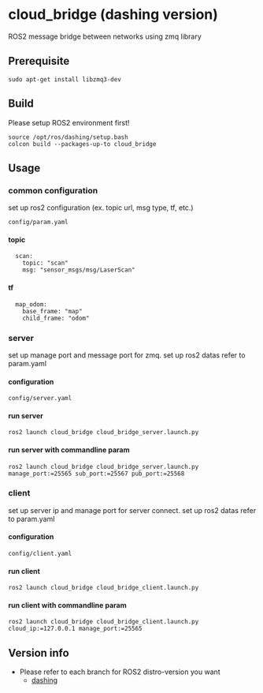 # cloud_bridge (dashing version)

ROS2 message bridge between networks using zmq library

## Prerequisite

```shell
sudo apt-get install libzmq3-dev
```
## Build

Please setup ROS2 environment first!

```shell
source /opt/ros/dashing/setup.bash
colcon build --packages-up-to cloud_bridge
```

## Usage

### common configuration
set up ros2 configuration (ex. topic url, msg type, tf, etc.)
```shell
config/param.yaml
```
#### topic
```shell
  scan:
    topic: "scan"
    msg: "sensor_msgs/msg/LaserScan"
```
#### tf
```shell
  map_odom:
    base_frame: "map"
    child_frame: "odom"
```

### server
set up manage port and message port for zmq.
set up ros2 datas refer to param.yaml
#### configuration
```shell
config/server.yaml
```
#### run server
```shell
ros2 launch cloud_bridge cloud_bridge_server.launch.py
```
#### run server with commandline param

```shell
ros2 launch cloud_bridge cloud_bridge_server.launch.py manage_port:=25565 sub_port:=25567 pub_port:=25568
```
### client
set up server ip and manage port for server connect.
set up ros2 datas refer to param.yaml
#### configuration
```shell
config/client.yaml
```
#### run client

```shell
ros2 launch cloud_bridge cloud_bridge_client.launch.py
```
#### run client with commandline param

```shell
ros2 launch cloud_bridge cloud_bridge_client.launch.py cloud_ip:=127.0.0.1 manage_port:=25565
```
## Version info

- Please refer to each branch for ROS2 distro-version you want
  - [dashing](https://github.com/lge-ros2/cloud_bridge/tree/dashing)
